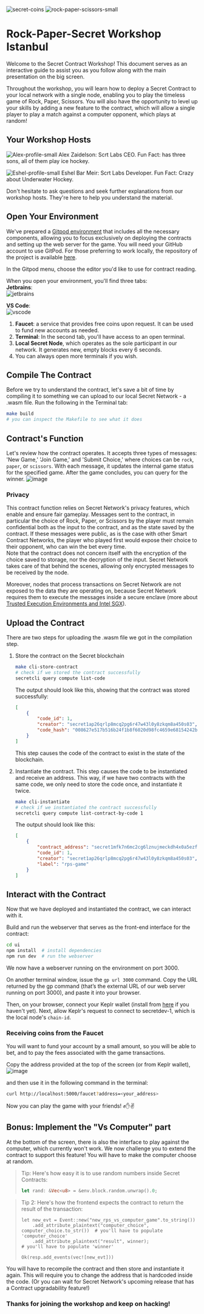 ![secret-coins](https://user-images.githubusercontent.com/98821241/267027498-a95bb02e-6943-46ce-8479-3d2bb7a80e43.svg)
![rock-paper-scissors-small](https://user-images.githubusercontent.com/98821241/267026680-cb9ea8c8-3a86-4d3c-86eb-923fc159c96c.png)

# Rock-Paper-Secret Workshop Istanbul

Welcome to the Secret Contract Workshop!
This document serves as an interactive guide to assist you as you follow along with the main presentation on the big screen.

Throughout the workshop, you will learn how to deploy a Secret Contract to your local network with a single node,
enabling you to play the timeless game of Rock, Paper, Scissors. You will also have the opportunity to level up your skills by adding
a new feature to the contract, which will allow a single player to play a match against a computer opponent, which plays at random!

## Your Workshop Hosts
![Alex-profile-small](https://user-images.githubusercontent.com/98821241/268605584-1beb6305-91bc-4e16-9224-e5bf96387106.png)
Alex Zaidelson: Scrt Labs CEO. Fun Fact: has three sons, all of them play ice hockey.

![Eshel-profile-small](https://user-images.githubusercontent.com/98821241/268605642-122e8106-acfa-4a0e-a7de-e7f71a3338b4.png)
Eshel Bar Meir: Scrt Labs Developer. Fun Fact: Crazy about Underwater Hockey.

Don't hesitate to ask questions and seek further explanations from our workshop hosts.
They're here to help you understand the material.

## Open Your Environment
We've prepared a [Gitpod environment](https://gitpod.io/new/#https://github.com/scrtlabs/rps/) that includes all the necessary
components, allowing you to focus exclusively on deploying the contracts and setting up the web server for the game.
You will need your GitHub account to use GitPod. For those preferring to
work locally, the repository of the project is available [here](https://github.com/scrtlabs/rps/).

In the Gitpod menu, choose the editor you'd like to use for contract reading.

When you open your environment, you'll find three tabs: </br>
**Jetbrains**:</br>
![jetbrains](https://user-images.githubusercontent.com/98821241/269983734-78e16b74-4e4d-416e-b345-e92268783b65.png)
</br>

**VS Code**: </br>
![vscode](https://user-images.githubusercontent.com/98821241/269983821-763a11f2-304f-4fe2-9ae8-fa35e528e0bf.png)
</br>

1. **Faucet**: a service that provides free coins upon request. It can be used to fund new accounts as needed.
2. **Terminal**: In the second tab, you'll have access to an open terminal.
3. **Local Secret Node**, which operates as the sole participant in our network. It generates new, empty blocks every 6 seconds.
4. You can always open more terminals if you wish.

## Compile The Contract
Before we try to understand the contract, let's save a bit of time by compiling it to something we can upload to our local Secret Network - a .wasm file. Run the following in the Terminal tab:
```bash
make build
# you can inspect the Makefile to see what it does
```

## Contract's Function
Let's review how the contract operates. It accepts three types of messages: 'New Game,' 'Join Game,' and 'Submit Choice,' where choices can be `rock`, `paper`, or `scissors`. With each message, it updates the internal game status for the specified game. After the game concludes, you can query for the winner.
![image](https://user-images.githubusercontent.com/98821241/267093633-056c269d-cf1f-4ec3-bcd6-33a528997966.png)

### Privacy
This contract function relies on Secret Network's privacy features, which enable and ensure fair gameplay. Messages sent to the contract, in particular the choice of 
Rock, Paper, or Scissors by the player must remain confidential both as the input to the contract, and as the state saved by the contract. If these messages
were public, as is the case with other Smart Contract Networks, the player who played first would expose their choice to their opponent, who can win the bet every 
time.</br> 
Note that the contract does not concern itself with the encryption of the choice saved to storage, nor the decryption of the input. Secret Network takes care of that 
behind the scenes, allowing only encrypted messages to be received by the node.

Moreover, nodes that process transactions on Secret Network are not exposed to the data they are operating on, because Secret Network requires them to execute the
messages inside a secure enclave (more about [Trusted Execution Environments and Intel SGX](https://docs.scrt.network/secret-network-documentation/overview-ecosystem-and-technology/techstack/privacy-technology/intel-sgx)).

## Upload the Contract
There are two steps for uploading the .wasm file we got in the compilation step.
1. Store the contract on the Secret blockchain
    ```bash
    make cli-store-contract
    # check if we stored the contract successfully
    secretcli query compute list-code
    ```
    The output should look like this, showing that the contract was stored successfully:
    ```json
    [
        {
            "code_id": 1,
            "creator": "secret1ap26qrlp8mcq2pg6r47w43l0y8zkqm8a450s03",
            "code_hash": "008627e517b516b24f1b8f6020d98fc4659e68154242b4626c5a65ea570b8ea1"
        }
    ]
    ```
    This step causes the code of the contract to exist in the state of the blockchain.

2.  Instantiate the contract.
    This step causes the code to be instantiated and receive an address. This way, if we have two contracts with the same code, we only need to store the code once, and instantiate it twice.
    ```bash
    make cli-instantiate
    # check if we instantiated the contract successfully
    secretcli query compute list-contract-by-code 1
    ```
    The output should look like this:
    ```json
    [
        {
            "contract_address": "secret1mfk7n6mc2cg6lznujmeckdh4x0a5ezf6hx6y8q",
            "code_id": 1,
            "creator": "secret1ap26qrlp8mcq2pg6r47w43l0y8zkqm8a450s03",
            "label": "rps-game"
        }
    ]
    ```
    

## Interact with the Contract
Now that we have deployed and instantiated the contract, we can interact with it.

Build and run the webserver that serves as the front-end interface for the contract:
```bash
cd ui
npm install  # install dependencies
npm run dev  # run the webserver
```
We now have a webserver running on the environment on port 3000.

On another terminal window, issue the `gp url 3000` command. Copy the URL returned by the gp command (that’s the external URL of our web server running on port 3000), and paste it into your browser.

Then, on your browser, connect your Keplr wallet (install from [here](https://www.keplr.app/download) if you haven't yet).
Next, allow Keplr's request to connect to secretdev-1, which is the local node's `chain-id`.

### Receiving coins from the Faucet
You will want to fund your account by a small amount, so you will be able to bet, and to pay the fees associated with the game transactions.

Copy the address provided at the top of the screen (or from Keplr wallet),
![image](https://github.com/scrtlabs/rock-paper-secret-guide/assets/98821241/12f577f1-fdc1-45cc-a470-f96207e46523)

and then use it in the following command in the terminal:
```bash
curl http://localhost:5000/faucet?address=<your_address>
```

Now you can play the game with your friends! ✊✋✌️

## Bonus: Implement the "Vs Computer" part
At the bottom of the screen, there is also the interface to play against the computer, which currently won't work.
We now challenge you to extend the contract to support this feature! You will have to make the computer choose at random.

> Tip: Here's how easy it is to use random numbers inside Secret Contracts:
> ```rust
> let rand: &Vec<u8> = &env.block.random.unwrap().0;
> ```

> Tip 2: Here's how the frontend expects the contract to return the result of the transaction:
> ```
> let new_evt = Event::new("new_rps_vs_computer_game".to_string())
>     .add_attribute_plaintext("computer_choice", computer_choice.to_str())  # you'll have to populate 'computer_choice'
>     .add_attribute_plaintext("result", winner);                            # you'll have to populate 'winner'
> 
> Ok(resp.add_events(vec![new_evt]))
> ```

You will have to recompile the contract and then store and instantiate it again. This will require you to change the address that is hardcoded inside the code. (Or you can wait for Secret Network's upcoming release that has a Contract upgradability feature!)

### Thanks for joining the workshop and keep on hacking!
